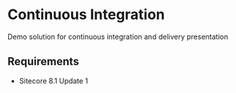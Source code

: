 # Continuous Integration 

Demo solution for continuous integration and delivery presentation

## Requirements

* Sitecore 8.1 Update 1

